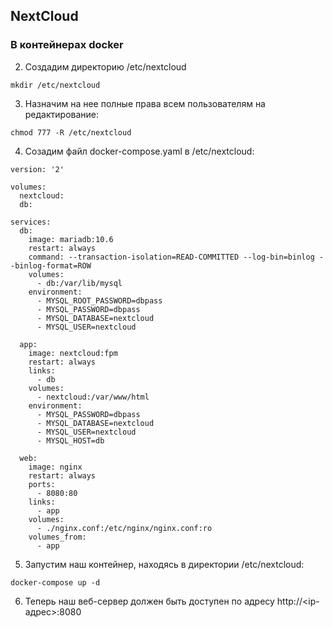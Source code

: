 ## NextCloud

### В контейнерах docker
2. Создадим директорию /etc/nextcloud
```
mkdir /etc/nextcloud
```
3. Назначим на нее полные права всем пользователям на редактирование:
```
chmod 777 -R /etc/nextcloud
```
4. Созадим файл docker-compose.yaml в /etc/nextcloud:
```
version: '2'

volumes:
  nextcloud:
  db:

services:
  db:
    image: mariadb:10.6
    restart: always
    command: --transaction-isolation=READ-COMMITTED --log-bin=binlog --binlog-format=ROW
    volumes:
      - db:/var/lib/mysql
    environment:
      - MYSQL_ROOT_PASSWORD=dbpass
      - MYSQL_PASSWORD=dbpass
      - MYSQL_DATABASE=nextcloud
      - MYSQL_USER=nextcloud

  app:
    image: nextcloud:fpm
    restart: always
    links:
      - db
    volumes:
      - nextcloud:/var/www/html
    environment:
      - MYSQL_PASSWORD=dbpass
      - MYSQL_DATABASE=nextcloud
      - MYSQL_USER=nextcloud
      - MYSQL_HOST=db

  web:
    image: nginx
    restart: always
    ports:
      - 8080:80
    links:
      - app
    volumes:
      - ./nginx.conf:/etc/nginx/nginx.conf:ro
    volumes_from:
      - app
```
5. Запустим наш контейнер, находясь в директории /etc/nextcloud:
```
docker-compose up -d 
```
6. Теперь наш веб-сервер должен быть доступен по адресу http://<ip-адрес>:8080
